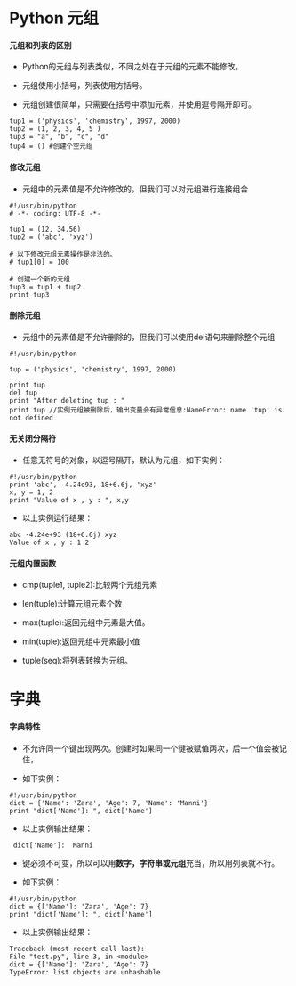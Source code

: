 ﻿# Python 元组

#### 元组和列表的区别

 - Python的元组与列表类似，不同之处在于元组的元素不能修改。

 - 元组使用小括号，列表使用方括号。

 - 元组创建很简单，只需要在括号中添加元素，并使用逗号隔开即可。
 
 ````
 tup1 = ('physics', 'chemistry', 1997, 2000)
 tup2 = (1, 2, 3, 4, 5 )
 tup3 = "a", "b", "c", "d"
 tup4 = () #创建个空元组
 ````
 
#### 修改元组

 - 元组中的元素值是不允许修改的，但我们可以对元组进行连接组合
 
 ````
 #!/usr/bin/python
 # -*- coding: UTF-8 -*-
  
 tup1 = (12, 34.56)
 tup2 = ('abc', 'xyz')
  
 # 以下修改元组元素操作是非法的。
 # tup1[0] = 100
  
 # 创建一个新的元组
 tup3 = tup1 + tup2
 print tup3
 ````
  
#### 删除元组

 - 元组中的元素值是不允许删除的，但我们可以使用del语句来删除整个元组
 
 ````
 #!/usr/bin/python
  
 tup = ('physics', 'chemistry', 1997, 2000)
  
 print tup
 del tup
 print "After deleting tup : "
 print tup //实例元组被删除后，输出变量会有异常信息:NameError: name 'tup' is not defined
 ````
 
 #### 无关闭分隔符
 
 - 任意无符号的对象，以逗号隔开，默认为元组，如下实例：
 
 ````
 #!/usr/bin/python
 print 'abc', -4.24e93, 18+6.6j, 'xyz'
 x, y = 1, 2
 print "Value of x , y : ", x,y
 ````
 
 - 以上实例运行结果：
 ````
 abc -4.24e+93 (18+6.6j) xyz
 Value of x , y : 1 2
 ````
 
 #### 元组内置函数
 
 - 	cmp(tuple1, tuple2):比较两个元组元素
 
 - 	len(tuple):计算元组元素个数
 
 - max(tuple):返回元组中元素最大值。
 
 - min(tuple):返回元组中元素最小值
 
 - tuple(seq):将列表转换为元组。
 
 # 字典
 
 #### 字典特性
 
 - 不允许同一个键出现两次。创建时如果同一个键被赋值两次，后一个值会被记住，
 
 - 如下实例：
 
 ````
 #!/usr/bin/python
 dict = {'Name': 'Zara', 'Age': 7, 'Name': 'Manni'} 
 print "dict['Name']: ", dict['Name']
 ````
 
 - 以上实例输出结果：
 
 ````
  dict['Name']:  Manni
 ````
 
 - 键必须不可变，所以可以用**数字，字符串或元组**充当，所以用列表就不行。
 
  - 如下实例：
 
 ````
 #!/usr/bin/python
 dict = {['Name']: 'Zara', 'Age': 7} 
 print "dict['Name']: ", dict['Name']
 ````
 
 - 以上实例输出结果：
 
 ````
 Traceback (most recent call last):
 File "test.py", line 3, in <module>
 dict = {['Name']: 'Zara', 'Age': 7} 
 TypeError: list objects are unhashable
 ````
